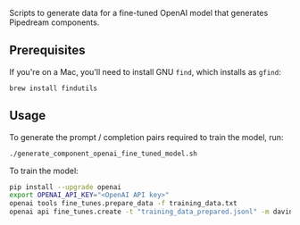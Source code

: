 Scripts to generate data for a fine-tuned OpenAI model that generates Pipedream components.

## Prerequisites

If you're on a Mac, you'll need to install GNU `find`, which installs as `gfind`:

```
brew install findutils
```

## Usage

To generate the prompt / completion pairs required to train the model, run:

```bash
./generate_component_openai_fine_tuned_model.sh
```

To train the model:

```bash
pip install --upgrade openai
export OPENAI_API_KEY="<OpenAI API key>"
openai tools fine_tunes.prepare_data -f training_data.txt
openai api fine_tunes.create -t "training_data_prepared.jsonl" -m davinci
```
